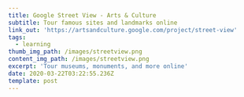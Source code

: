 ```yaml
---
title: Google Street View - Arts & Culture
subtitle: Tour famous sites and landmarks online
link_out: 'https://artsandculture.google.com/project/street-view'
tags:
  - learning
thumb_img_path: /images/streetview.png
content_img_path: /images/streetview.png
excerpt: 'Tour museums, monuments, and more online'
date: 2020-03-22T03:22:55.236Z
template: post
---
```

